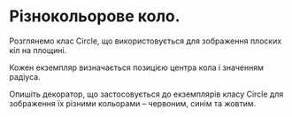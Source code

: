 # Різнокольорове коло.

Розглянемо клас Circle, що використовується для зображення
плоских кіл на площині.

Кожен екземпляр визначається позицією центра кола і значенням радіуса.

Опишіть декоратор, що застосовується до екземплярів класу Circle
для зображення їх різними кольорами – червоним, синім та жовтим.
